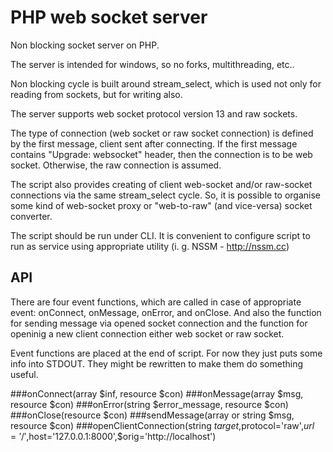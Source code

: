 # PHP web socket server

Non blocking socket server on PHP.

The server is intended for windows, so no forks, multithreading, etc..

Non blocking cycle is built around stream_select, which is used not only for reading from sockets, but for writing also.

The server supports web socket protocol version 13 and raw sockets. 

The type of connection (web socket or raw socket connection) is defined by the first message, client sent after connecting. If the first message contains "Upgrade: websocket" header, then the connection is to be web socket. Otherwise, the raw connection is assumed.

The script also provides creating of client web-socket and/or raw-socket connections via the same stream_select cycle. So, it is possible to organise some kind of web-socket proxy or "web-to-raw" (and vice-versa) socket converter.

The script should be run under CLI. It is convenient to configure script to run as service using appropriate utility (i. g. NSSM - http://nssm.cc)

## API

There are four event functions, which are called in case of appropriate event: onConnect, onMessage, onError, and onClose. And also the function for sending message via opened socket connection and the function for openinig a new client connection either web socket or raw socket.

Event functions are placed at the end of script. For now they just puts some info into STDOUT. They might be rewritten to make them  do something useful.

###onConnect(array $inf, resource $con)
###onMessage(array $msg, resource $con)
###onError(string $error_message, resource $con)
###onClose(resource $con)
###sendMessage(array or string $msg, resource $con)
###openClientConnection(string $target,$protocol='raw',$url='/',$host='127.0.0.1:8000',$orig='http://localhost')
